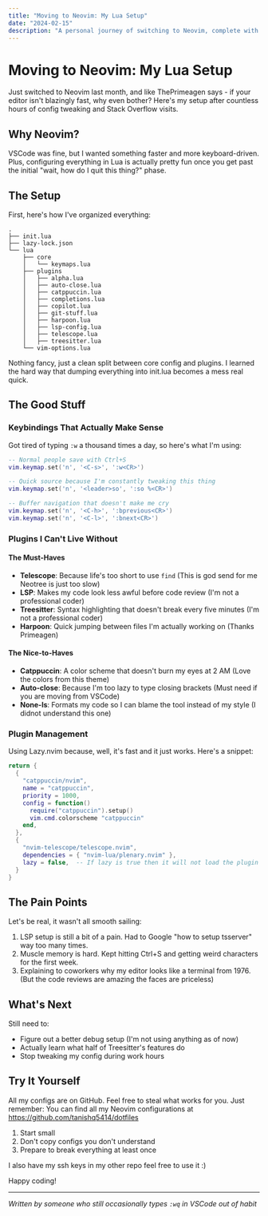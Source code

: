 ```yaml
---
title: "Moving to Neovim: My Lua Setup"
date: "2024-02-15"
description: "A personal journey of switching to Neovim, complete with configuration details, essential plugins, and lessons learned along the way."
---
```


# Moving to Neovim: My Lua Setup

Just switched to Neovim last month, and like ThePrimeagen says - if your editor isn't blazingly fast, why even bother? Here's my setup after countless hours of config tweaking and Stack Overflow visits.

## Why Neovim?

VSCode was fine, but I wanted something faster and more keyboard-driven. Plus, configuring everything in Lua is actually pretty fun once you get past the initial "wait, how do I quit this thing?" phase.

## The Setup

First, here's how I've organized everything:

```
.
├── init.lua
├── lazy-lock.json
└── lua
    ├── core
    │   └── keymaps.lua
    ├── plugins
    │   ├── alpha.lua
    │   ├── auto-close.lua
    │   ├── catppuccin.lua
    │   ├── completions.lua
    │   ├── copilot.lua
    │   ├── git-stuff.lua
    │   ├── harpoon.lua
    │   ├── lsp-config.lua
    │   ├── telescope.lua
    │   ├── treesitter.lua
    └── vim-options.lua
```

Nothing fancy, just a clean split between core config and plugins. I learned the hard way that dumping everything into init.lua becomes a mess real quick.

## The Good Stuff

### Keybindings That Actually Make Sense

Got tired of typing `:w` a thousand times a day, so here's what I'm using:

```lua
-- Normal people save with Ctrl+S
vim.keymap.set('n', '<C-s>', ':w<CR>')

-- Quick source because I'm constantly tweaking this thing
vim.keymap.set('n', '<leader>so', ':so %<CR>')

-- Buffer navigation that doesn't make me cry
vim.keymap.set('n', '<C-h>', ':bprevious<CR>')
vim.keymap.set('n', '<C-l>', ':bnext<CR>')
```

### Plugins I Can't Live Without

#### The Must-Haves
- **Telescope**: Because life's too short to use `find` (This is god send for me Neotree is just too slow)
- **LSP**: Makes my code look less awful before code review (I'm not a professional coder)
- **Treesitter**: Syntax highlighting that doesn't break every five minutes (I'm not a professional coder)
- **Harpoon**: Quick jumping between files I'm actually working on (Thanks Primeagen)

#### The Nice-to-Haves
- **Catppuccin**: A color scheme that doesn't burn my eyes at 2 AM (Love the colors from this theme)
- **Auto-close**: Because I'm too lazy to type closing brackets (Must need if you are moving from VSCode)
- **None-ls**: Formats my code so I can blame the tool instead of my style (I didnot understand this one)

### Plugin Management

Using Lazy.nvim because, well, it's fast and it just works. Here's a snippet:

```lua
return {
  {
    "catppuccin/nvim",
    name = "catppuccin",
    priority = 1000,
    config = function()
      require("catppuccin").setup()
      vim.cmd.colorscheme "catppuccin"
    end,
  },
  {
    "nvim-telescope/telescope.nvim",
    dependencies = { "nvim-lua/plenary.nvim" },
    lazy = false,  -- If lazy is true then it will not load the plugin immediately on startup 
  }
}
```

## The Pain Points

Let's be real, it wasn't all smooth sailing:

1. LSP setup is still a bit of a pain. Had to Google "how to setup tsserver" way too many times. 
2. Muscle memory is hard. Kept hitting Ctrl+S and getting weird characters for the first week. 
3. Explaining to coworkers why my editor looks like a terminal from 1976. (But the code reviews are amazing the faces are priceless)

## What's Next

Still need to:
- Figure out a better debug setup (I'm not using anything as of now)
- Actually learn what half of Treesitter's features do 
- Stop tweaking my config during work hours 

## Try It Yourself

All my configs are on GitHub. Feel free to steal what works for you. Just remember:
You can find all my Neovim configurations at https://github.com/tanishq5414/dotfiles


1. Start small
2. Don't copy configs you don't understand
3. Prepare to break everything at least once

I also have my ssh keys in my other repo feel free to use it :)

Happy coding! 

---
*Written by someone who still occasionally types `:wq` in VSCode out of habit*

